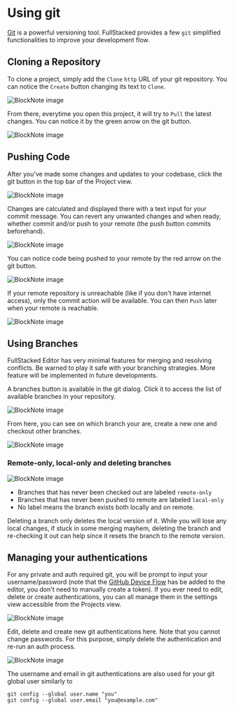 # Using git

[Git](https://git-scm.com) is a powerful versioning tool. FullStacked provides a few `git` simplified functionalities to improve your development flow.

## Cloning a Repository

To clone a project, simply add the `Clone` `http` URL of your git repository. You can notice the `Create` button changing its text to `Clone`.

![BlockNote image](/images/git/cloning.png)

From there, everytime you open this project, it will try to `Pull` the latest changes. You can notice it by the green arrow on the git button.

![BlockNote image](/images/git/pulling.png)

## Pushing Code

After you've made some changes and updates to your codebase, click the git button in the top bar of the Project view.

![BlockNote image](/images/git/button.png)

Changes are calculated and displayed there with a text input for your commit message. You can revert any unwanted changes and when ready, whether commit and/or push to your remote (the push button commits beforehand).

![BlockNote image](/images/git/committing.png)

You can notice code being pushed to your remote by the red arrow on the git button.

![BlockNote image](/images/git/pushing.png)

If your remote repository is unreachable (like if you don't have internet access), only the commit action will be available. You can then `Push` later when your remote is reachable.

![BlockNote image](/images/git/remote-unreachable.png)

## Using Branches

FullStacked Editor has very minimal features for merging and resolving conflicts. Be warned to play it safe with your branching strategies. More feature will be implemented in future developments.

A branches button is available in the git dialog. Click it to access the list of available branches in your repository.

![BlockNote image](/images/git/branches-button.png)

From here, you can see on which branch your are, create a new one and checkout other branches.

![BlockNote image](/images/git/branches.png)

### Remote-only, local-only and deleting branches

![BlockNote image](/images/git/remote-local-branches.png)

*   Branches that has never been checked out are labeled `remote-only`
*   Branches that has never been pushed to remote are labeled `local-only`
*   No label means the branch exists both locally and on remote.

Deleting a branch only deletes the local version of it. While you will lose any local changes, if stuck in some merging mayhem, deleting the branch and re-checking it out can help since it resets the branch to the remote version.

## Managing your authentications

For any private and auth required git, you will be prompt to input your username/password (note that the [GitHub Device Flow](https://docs.github.com/en/apps/oauth-apps/building-oauth-apps/authorizing-oauth-apps#device-flow) has be added to the editor, you don't need to manually create a token). If you ever need to edit, delete or create authentications, you can all manage them in the settings view accessible from the Projects view.

![BlockNote image](/images/settings-button.png)

Edit, delete and create new git authentications here. Note that you cannot change passwords. For this purpose, simply delete the authentication and re-run an auth process.

![BlockNote image](/images/git/authentications.png)

The username and email in git authentications are also used for your git global user similarly to

```shellscript
git config --global user.name "you"
git config --global user.email "you@example.com"
```
